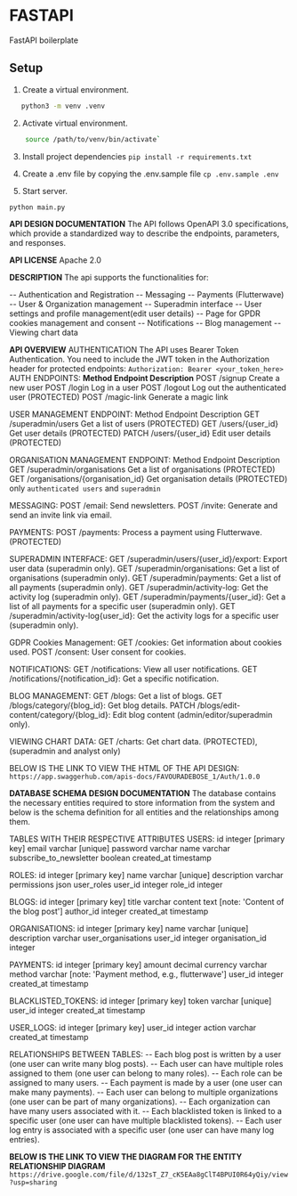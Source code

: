 # FASTAPI
FastAPI boilerplate

## Setup

1. Create a virtual environment.
 ```sh
    python3 -m venv .venv
 ```
2. Activate virtual environment.
```sh
    source /path/to/venv/bin/activate`
```
3. Install project dependencies `pip install -r requirements.txt`
4. Create a .env file by copying the .env.sample file
`cp .env.sample .env`

5. Start server.
 ```sh
 python main.py
```

**API DESIGN DOCUMENTATION**
The API follows OpenAPI 3.0 specifications, which provide a standardized way to describe the endpoints, parameters, and responses.

**API LICENSE**
Apache 2.0

**DESCRIPTION**
 The api supports the functionalities for:

-- Authentication and Registration
-- Messaging 
-- Payments (Flutterwave)
-- User & Organization management
-- Superadmin interface
-- User settings and profile management(edit user details)
-- Page for GPDR cookies management and consent
-- Notifications
-- Blog management
-- Viewing chart data

**API OVERVIEW**
  AUTHENTICATION
  The API uses Bearer Token Authentication. You need to include the JWT token in the Authorization header for protected endpoints:
      `Authorization: Bearer <your_token_here>`  
    AUTH ENDPOINTS:
         **Method	Endpoint	      Description**
            POST  	/signup	       Create a new user 
            POST	  /login    	    Log in a user
            POST	  /logout	       Log out the authenticated user (PROTECTED)
            POST	  /magic-link	   Generate a magic link
            
   USER MANAGEMENT ENDPOINT:
            Method       	Endpoint	             Description
             GET	       /superadmin/users	      Get a list of users (PROTECTED)
             GET	       /users/{user_id}	       Get user details (PROTECTED)
             PATCH	     /users/{user_id}	       Edit user details (PROTECTED)
             
   ORGANISATION MANAGEMENT ENDPOINT:
             Method	     Endpoint               	        Description
             GET	       /superadmin/organisations  	     Get a list of organisations (PROTECTED)
             GET	      /organisations/{organisation_id}	  Get organisation details (PROTECTED) only `authenticated users` and `superadmin`

   MESSAGING:
             POST /email: Send newsletters.
             POST /invite: Generate and send an invite link via email.
    
   PAYMENTS:
            POST /payments: Process a payment using Flutterwave. (PROTECTED)

   SUPERADMIN INTERFACE:
           GET /superadmin/users/{user_id}/export: Export user data (superadmin only).
           GET /superadmin/organisations: Get a list of organisations (superadmin only).
           GET /superadmin/payments: Get a list of all payments (superadmin only).
           GET /superadmin/activity-log: Get the activity log (superadmin only).
           GET /superadmin/payments/{user_id}: Get a list of all payments for a specific user (superadmin only).
           GET /superadmin/activity-log{user_id}: Get the activity logs for a specific user (superadmin only).

  GDPR Cookies Management:
           GET /cookies: Get information about cookies used.
           POST /consent: User consent for cookies.
           
  NOTIFICATIONS:
           GET /notifications: View all user notifications.
           GET /notifications/{notification_id}: Get a specific notification.
           
  BLOG MANAGEMENT:
           GET /blogs: Get a list of blogs.
           GET /blogs/category/{blog_id}: Get blog details.
           PATCH /blogs/edit-content/category/{blog_id}: Edit blog content (admin/editor/superadmin only).

  VIEWING CHART DATA:
           GET /charts: Get chart data. (PROTECTED), (superadmin and analyst only)

BELOW IS THE LINK TO VIEW THE HTML OF THE API DESIGN:
` https://app.swaggerhub.com/apis-docs/FAVOURADEBOSE_1/Auth/1.0.0 `


**DATABASE SCHEMA DESIGN DOCUMENTATION**
The database contains the necessary entities required to store information from the system and below is the schema definition for all
entities and the relationships among them.

TABLES WITH THEIR RESPECTIVE ATTRIBUTES
   USERS:
      id integer [primary key]
      email varchar [unique]
      password varchar
      name varchar
      subscribe_to_newsletter boolean
      created_at timestamp
   
   ROLES:
      id integer [primary key]
      name varchar [unique]
      description varchar
      permissions json
      user_roles
      user_id integer
      role_id integer
   
   BLOGS:
      id integer [primary key]
      title varchar
      content text [note: 'Content of the blog post']
      author_id integer
      created_at timestamp
   
   ORGANISATIONS:
      id integer [primary key]
      name varchar [unique]
      description varchar
      user_organisations
      user_id integer
      organisation_id integer
   
   PAYMENTS:
      id integer [primary key]
      amount decimal
      currency varchar
      method varchar [note: 'Payment method, e.g., flutterwave']
      user_id integer
      created_at timestamp
   
   BLACKLISTED_TOKENS:
      id integer [primary key]
      token varchar [unique]
      user_id integer
      created_at timestamp
   
   USER_LOGS:
      id integer [primary key]
      user_id integer
      action varchar
      created_at timestamp


RELATIONSHIPS BETWEEN TABLES:
    -- Each blog post is written by a user (one user can write many blog posts).
    -- Each user can have multiple roles assigned to them (one user can belong to many roles).
    -- Each role can be assigned to many users.
    -- Each payment is made by a user (one user can make many payments).
    -- Each user can belong to multiple organizations (one user can be part of many organizations).
    -- Each organization can have many users associated with it.
    -- Each blacklisted token is linked to a specific user (one user can have multiple blacklisted tokens).
    -- Each user log entry is associated with a specific user (one user can have many log entries).

**BELOW IS THE LINK TO VIEW THE DIAGRAM FOR THE ENTITY RELATIONSHIP DIAGRAM**
  ` https://drive.google.com/file/d/132sT_Z7_cK5EAa8gClT4BPUI0R64yQiy/view?usp=sharing `


